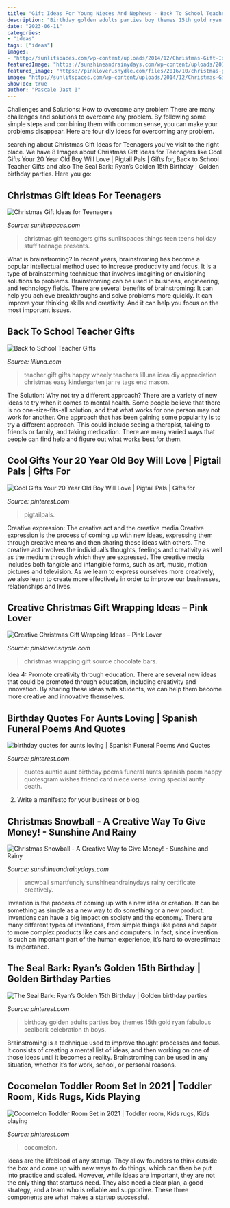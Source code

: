```yaml
---
title: "Gift Ideas For Young Nieces And Nephews - Back To School Teacher Gifts"
description: "Birthday golden adults parties boy themes 15th gold ryan fabulous sealbark celebration th boys"
date: "2023-06-11"
categories:
- "ideas"
tags: ["ideas"]
images:
- "http://sunlitspaces.com/wp-content/uploads/2014/12/Christmas-Gift-Ideas-for-Teenagers-1.jpg"
featuredImage: "https://sunshineandrainydays.com/wp-content/uploads/2016/12/Christmas-Snowball-P.jpg"
featured_image: "https://pinklover.snydle.com/files/2016/10/christmas-gift-wrapping-ideas-for-chocolate-bars.jpg"
image: "http://sunlitspaces.com/wp-content/uploads/2014/12/Christmas-Gift-Ideas-for-Teenagers-1.jpg"
ShowToc: true
author: "Pascale Jast I"
---
```



Challenges and Solutions: How to overcome any problem
There are many challenges and solutions to overcome any problem. By following some simple steps and combining them with common sense, you can make your problems disappear. Here are four diy ideas for overcoming any problem.

	

		
searching about Christmas Gift Ideas for Teenagers you've visit to the right place. We have 8 Images about Christmas Gift Ideas for Teenagers like Cool Gifts Your 20 Year Old Boy Will Love | Pigtail Pals | Gifts for, Back to School Teacher Gifts and also The Seal Bark: Ryan’s Golden 15th Birthday | Golden birthday parties. Here you go:
		
    
## Christmas Gift Ideas For Teenagers

<img loading=lazy src="http://sunlitspaces.com/wp-content/uploads/2014/12/Christmas-Gift-Ideas-for-Teenagers-1.jpg" onerror="this.onerror=null;this.src='https://tse2.mm.bing.net/th?id=OIP.1dRv-V7KtVJvjy8L5Xy0gAHaLH&amp;pid=15.1';" alt="Christmas Gift Ideas for Teenagers">

_Source: sunlitspaces.com_

>christmas gift teenagers gifts sunlitspaces things teen teens holiday stuff teenage presents. 

	

What is brainstroming?
In recent years, brainstroming has become a popular intellectual method used to increase productivity and focus. It is a type of brainstorming technique that involves imagining or envisioning solutions to problems. Brainstroming can be used in business, engineering, and technology fields.
There are several benefits of brainstroming: It can help you achieve breakthroughs and solve problems more quickly. It can improve your thinking skills and creativity. And it can help you focus on the most important issues.

    
## Back To School Teacher Gifts

<img loading=lazy src="http://lilluna.com/wp-content/uploads/2013/08/Im-WHEELY-Happy-Yourre-My-Teacher-Gift-Idea.-Free-prints-on-lilluna.com-.jpg" onerror="this.onerror=null;this.src='https://tse2.mm.bing.net/th?id=OIP.1ts03e0SqNY8mmT9VaFlYgHaLF&amp;pid=15.1';" alt="Back to School Teacher Gifts">

_Source: lilluna.com_

>teacher gift gifts happy wheely teachers lilluna idea diy appreciation christmas easy kindergarten jar re tags end mason. 

	

The Solution: Why not try a different approach?
There are a variety of new ideas to try when it comes to mental health. Some people believe that there is no one-size-fits-all solution, and that what works for one person may not work for another. One approach that has been gaining some popularity is to try a different approach. This could include seeing a therapist, talking to friends or family, and taking medication. There are many varied ways that people can find help and figure out what works best for them.

    
## Cool Gifts Your 20 Year Old Boy Will Love | Pigtail Pals | Gifts For

<img loading=lazy src="https://i.pinimg.com/originals/e3/08/68/e30868a0f7d8664103b358c1b748d39e.jpg" onerror="this.onerror=null;this.src='https://tse3.mm.bing.net/th?id=OIP.mPHOhVQcnwwGs866qYuOlAHaPj&amp;pid=15.1';" alt="Cool Gifts Your 20 Year Old Boy Will Love | Pigtail Pals | Gifts for">

_Source: pinterest.com_

>pigtailpals. 

	

Creative expression: The creative act and the creative media
Creative expression is the process of coming up with new ideas, expressing them through creative means and then sharing these ideas with others. The creative act involves the individual’s thoughts, feelings and creativity as well as the medium through which they are expressed. The creative media includes both tangible and intangible forms, such as art, music, motion pictures and television. As we learn to express ourselves more creatively, we also learn to create more effectively in order to improve our businesses, relationships and lives.

    
## Creative Christmas Gift Wrapping Ideas – Pink Lover

<img loading=lazy src="https://pinklover.snydle.com/files/2016/10/christmas-gift-wrapping-ideas-for-chocolate-bars.jpg" onerror="this.onerror=null;this.src='https://tse1.mm.bing.net/th?id=OIP.OycsnFYi6Je4pavxGe7RbQAAAA&amp;pid=15.1';" alt="Creative Christmas Gift Wrapping Ideas – Pink Lover">

_Source: pinklover.snydle.com_

>christmas wrapping gift source chocolate bars. 

	

Idea 4: Promote creativity through education.
There are several new ideas that could be promoted through education, including creativity and innovation. By sharing these ideas with students, we can help them become more creative and innovative themselves.

    
## Birthday Quotes For Aunts Loving | Spanish Funeral Poems And Quotes

<img loading=lazy src="https://i.pinimg.com/originals/2c/05/19/2c051964f1f635aaf4cf00159526b4d4.jpg" onerror="this.onerror=null;this.src='https://tse3.mm.bing.net/th?id=OIP.go62DgCTY9hdYNbgxs7zRwHaHa&amp;pid=15.1';" alt="birthday quotes for aunts loving | Spanish Funeral Poems And Quotes">

_Source: pinterest.com_

>quotes auntie aunt birthday poems funeral aunts spanish poem happy quotesgram wishes friend card niece verse loving special aunty death. 

	

2. Write a manifesto for your business or blog.

    
## Christmas Snowball - A Creative Way To Give Money! - Sunshine And Rainy

<img loading=lazy src="https://sunshineandrainydays.com/wp-content/uploads/2016/12/Christmas-Snowball-P.jpg" onerror="this.onerror=null;this.src='https://tse4.mm.bing.net/th?id=OIP.Vreu1vqvtI-WqkmdXBrndwHaLH&amp;pid=15.1';" alt="Christmas Snowball - A Creative Way to Give Money! - Sunshine and Rainy">

_Source: sunshineandrainydays.com_

>snowball smartfundiy sunshineandrainydays rainy certificate creatively. 

	

Invention is the process of coming up with a new idea or creation. It can be something as simple as a new way to do something or a new product. Inventions can have a big impact on society and the economy. There are many different types of inventions, from simple things like pens and paper to more complex products like cars and computers. In fact, since invention is such an important part of the human experience, it’s hard to overestimate its importance.

    
## The Seal Bark: Ryan’s Golden 15th Birthday | Golden Birthday Parties

<img loading=lazy src="https://i.pinimg.com/originals/ab/f2/6f/abf26f55f1577c85439d101c407f9a52.png" onerror="this.onerror=null;this.src='https://tse3.mm.bing.net/th?id=OIP.CVvjz0RkMLvI18zNrAtFrgHaHa&amp;pid=15.1';" alt="The Seal Bark: Ryan’s Golden 15th Birthday | Golden birthday parties">

_Source: pinterest.com_

>birthday golden adults parties boy themes 15th gold ryan fabulous sealbark celebration th boys. 

	

Brainstroming is a technique used to improve thought processes and focus. It consists of creating a mental list of ideas, and then working on one of those ideas until it becomes a reality. Brainstroming can be used in any situation, whether it’s for work, school, or personal reasons.

    
## Cocomelon Toddler Room Set In 2021 | Toddler Room, Kids Rugs, Kids Playing

<img loading=lazy src="https://i.pinimg.com/736x/46/73/ed/4673ede3d7b943d4ad322b1f21f9ea0b.jpg" onerror="this.onerror=null;this.src='https://tse4.mm.bing.net/th?id=OIP.LWohVZRX-a3Q5Rx_6xvRNQHaEK&amp;pid=15.1';" alt="Cocomelon Toddler Room Set in 2021 | Toddler room, Kids rugs, Kids playing">

_Source: pinterest.com_

>cocomelon. 

	

Ideas are the lifeblood of any startup. They allow founders to think outside the box and come up with new ways to do things, which can then be put into practice and scaled. However, while ideas are important, they are not the only thing that startups need. They also need a clear plan, a good strategy, and a team who is reliable and supportive. These three components are what makes a startup successful.

